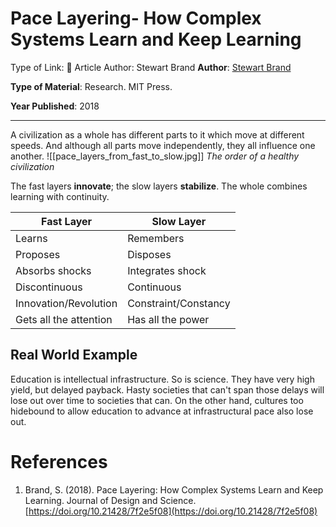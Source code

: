 # Pace Layering- How Complex Systems Learn and Keep Learning

Type of Link: 📝 Article
Author: Stewart Brand
**Author**: [Stewart Brand](https://jods.mitpress.mit.edu/pub/issue3-brand/release/2)

**Type of Material**: Research. MIT Press.

**Year Published**: 2018

---

A civilization as a whole has different parts to it which move at different speeds. And although all parts move independently, they all influence one another.
![[pace_layers_from_fast_to_slow.jpg]]
*The order of a healthy civilization*

The fast layers **innovate**; the slow layers **stabilize**. The whole combines learning with continuity.

| Fast Layer | Slow Layer |
| --- | --- |
| Learns | Remembers |
| Proposes | Disposes |
| Absorbs shocks | Integrates shock |
| Discontinuous | Continuous |
| Innovation/Revolution | Constraint/Constancy |
| Gets all the attention | Has all the power |

## Real World Example

Education is intellectual infrastructure. So is science. They have very high yield, but delayed payback. Hasty societies that can't span those delays will lose out over time to societies that can. On the other hand, cultures too hidebound to allow education to advance at infrastructural pace also lose out.

# References

1. Brand, S. (2018). Pace Layering: How Complex Systems Learn and Keep Learning. Journal of Design and Science. [https://doi.org/10.21428/7f2e5f08](https://doi.org/10.21428/7f2e5f08)